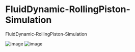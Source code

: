 # FluidDynamic-RollingPiston-Simulation
FluidDynamic-RollingPiston-Simulation

![image](https://github.com/weisting-sinica/FluidDynamic-RollingPiston-Simulation/blob/master/1.gif)
![image](https://github.com/weisting-sinica/FluidDynamic-RollingPiston-Simulation/blob/master/2.gif)

